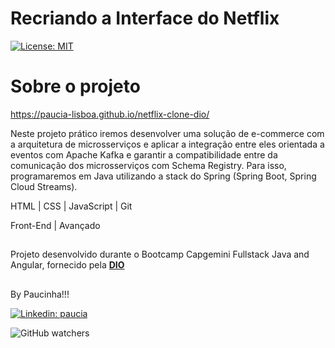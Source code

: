 # Recriando a Interface do Netflix

[![License: MIT](https://img.shields.io/badge/License-MIT-yellow.svg)](https://github.com/paucia-lisboa/netflix-clone-dio/blob/master/LICENSE)

# Sobre o projeto

https://paucia-lisboa.github.io/netflix-clone-dio/

Neste projeto prático iremos desenvolver uma solução de e-commerce com a arquitetura de microsserviços e aplicar a integração entre eles orientada a eventos com 
Apache Kafka e garantir a compatibilidade entre da comunicação dos microsserviços com Schema Registry. Para isso, programaremos em Java utilizando a stack do 
Spring (Spring Boot, Spring Cloud Streams).

HTML | CSS | JavaScript | Git

Front-End | Avançado

##

Projeto desenvolvido durante o Bootcamp Capgemini Fullstack Java and Angular, fornecido pela [**DIO**](https://www.dio.me/)

##

By Paucinha!!!

[![Linkedin: paucia](https://img.shields.io/badge/Paucia-blue?style=flat-square&logo=Linkedin&logoColor=white&link=https://www.linkedin.com/in/paucia-lisboa/)](https://www.linkedin.com/in/paucia-lisboa/)

![GitHub watchers](https://img.shields.io/github/watchers/paucia-lisboa/netflix-clone-dio?style=social)
